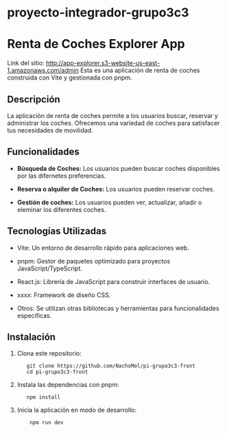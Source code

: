 # proyecto-integrador-grupo3c3

# Renta de Coches Explorer App

Link del sitio: http://app-explorer.s3-website-us-east-1.amazonaws.com/admin
Esta es una aplicación de renta de coches construida con Vite y gestionada con pnpm.

## Descripción

La aplicación de renta de coches permite a los usuarios buscar, reservar y administrar los coches. Ofrecemos una variedad de coches para satisfacer tus necesidades de movilidad.

## Funcionalidades

- **Búsqueda de Coches:** Los usuarios pueden buscar coches disponibles por las difernetes preferencias.

- **Reserva o alquiler de Coches:** Los usuarios pueden reservar coches.

- **Gestión de coches:** Los usuarios pueden ver, actualizar, añadir o eleminar los diferentes coches.

## Tecnologías Utilizadas

- Vite: Un entorno de desarrollo rápido para aplicaciones web.

- pnpm: Gestor de paquetes optimizado para proyectos JavaScript/TypeScript.

- React.js: Librería de JavaScript para construir interfaces de usuario.

- xxxx: Framework de diseño CSS.

- Otros: Se utilizan otras bibliotecas y herramientas para funcionalidades específicas.

## Instalación

1. Clona este repositorio:

    ```
       git clone https://github.com/NachoMol/pi-grupo3c3-front
       cd pi-grupo3c3-front
    ```

2. Instala las dependencias con pnpm:

     ```
        npm install
     ```

3. Inicia la aplicación en modo de desarrollo:

    ```
        npm run dev
    ```
